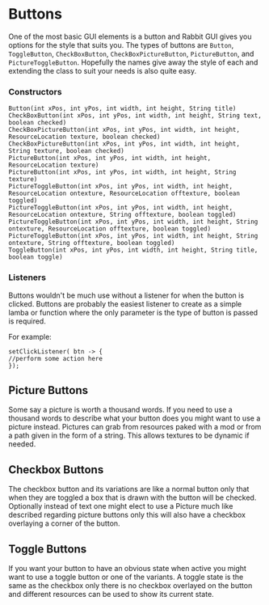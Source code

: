 Buttons
====================

One of the most basic GUI elements is a button and Rabbit GUI gives you options for the style that suits you. The types of buttons are `Button`, `ToggleButton`, `CheckBoxButton`, `CheckBoxPictureButton`, `PictureButton`, and `PictureToggleButton`. Hopefully the names give away the style of each and extending the class to suit your needs is also quite easy.

### Constructors

```
Button(int xPos, int yPos, int width, int height, String title)
CheckBoxButton(int xPos, int yPos, int width, int height, String text, boolean checked)
CheckBoxPictureButton(int xPos, int yPos, int width, int height, ResourceLocation texture, boolean checked)
CheckBoxPictureButton(int xPos, int yPos, int width, int height, String texture, boolean checked)
PictureButton(int xPos, int yPos, int width, int height, ResourceLocation texture)
PictureButton(int xPos, int yPos, int width, int height, String texture)
PictureToggleButton(int xPos, int yPos, int width, int height, ResourceLocation ontexture, ResourceLocation offtexture, boolean toggled)
PictureToggleButton(int xPos, int yPos, int width, int height, ResourceLocation ontexture, String offtexture, boolean toggled)
PictureToggleButton(int xPos, int yPos, int width, int height, String ontexture, ResourceLocation offtexture, boolean toggled)
PictureToggleButton(int xPos, int yPos, int width, int height, String ontexture, String offtexture, boolean toggled)
ToggleButton(int xPos, int yPos, int width, int height, String title, boolean toggle)
```

### Listeners

Buttons wouldn't be much use without a listener for when the button is clicked. Buttons are probably the easiest listener to create as a simple lamba or function where the only parameter is the type of button is passed is required.

For example:

```
setClickListener( btn -> {
//perform some action here
});
```

Picture Buttons
---------------

Some say a picture is worth a thousand words. If you need to use a thousand words to describe what your button does you might want to use a picture instead. Pictures can grab from resources paked with a mod or from a path given in the form of a string. This allows textures to be dynamic if needed. 

Checkbox Buttons
----------------

The checkbox button and its variations are like a normal button only that when they are toggled a box that is drawn with the button will be checked. Optionally instead of text one might elect to use a Picture much like described regarding picture buttons only this will also have a checkbox overlaying a corner of the button. 

Toggle Buttons
--------------

If you want your button to have an obvious state when active you might want to use a toggle button or one of the variants. A toggle state is the same as the checkbox only there is no checkbox overlayed on the button and different resources can be used to show its current state.
